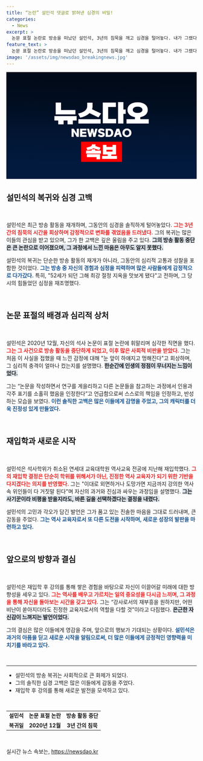 ```yaml
---
title: “논란” 설민석 댓글로 밝혀낸 심경의 비밀!
categories:
  - News
excerpt: >
  논문 표절 논란로 방송을 떠났던 설민석, 3년의 침묵을 깨고 심경을 털어놓다. 내가 그랬다면 역사 속 위인도 거짓말이 된다는 그의 고백은 다시 시작하는 용기! 클릭해서 그의 진솔한 이야기 속으로 들어가보세요!
feature_text: >
  논문 표절 논란로 방송을 떠났던 설민석, 3년의 침묵을 깨고 심경을 털어놓다. 내가 그랬다면 역사 속 위인도 거짓말이 된다는 그의 고백은 다시 시작하는 용기! 클릭해서 그의 진솔한 이야기 속으로 들어가보세요!
image: '/assets/img/newsdao_breakingnews.jpg'
---
```


<p><img src="/assets/img/newsdao_breakingnews.jpg" alt="flaretime 속보" /></p>

<h2 data-ke-size="size26">설민석의 복귀와 심경 고백</h2>

<p data-ke-size="size16">&nbsp;</p>

<p>설민석은 최근 방송 활동을 재개하며, 그동안의 심경을 솔직하게 털어놓았다. <b><span style="color: #ee2323;">그는 3년간의 침묵의 시간을 회상하며 감정적으로 변화를 겪었음을 드러냈다.</span></b> 그의 복귀는 많은 이들의 관심을 받고 있으며, 그가 한 고백은 깊은 울림을 주고 있다. <b><span style="background-color: #21538527;">그의 방송 활동 중단은 큰 논란으로 이어졌으며, 그 과정에서 느낀 마음은 아무도 알지 못했다.</span></b> </p>

<p>설민석의 복귀는 단순한 방송 활동의 재개가 아니라, 그동안의 심리적 고통과 성찰을 포함한 것이었다. <b><span style="color: #1a5490;">그는 방송 중 자신의 경험과 심정을 피력하며 많은 사람들에게 감정적으로 다가갔다.</span></b> 특히, "52세가 되던 그해 최강 절정 지옥을 맛보게 됐다"고 전하며, 그 당시의 힘들었던 심정을 재조명했다.</p>

<p data-ke-size="size16">&nbsp;</p>

<h2 data-ke-size="size26">논문 표절의 배경과 심리적 상처</h2>

<p data-ke-size="size16">&nbsp;</p>

<p>설민석은 2020년 12월, 자신의 석사 논문이 표절 논란에 휘말리며 심각한 직면을 했다. <b><span style="color: #ee2323;">그는 그 사건으로 방송 활동을 중단하게 되었고, 이후 많은 사회적 비판을 받았다.</span></b> 그는 처음 이 사실을 접했을 때 느낀 감정에 대해 "눈 앞이 하얘지고 멍해진다"고 회상하며, 그 심리적 충격이 얼마나 컸는지를 설명했다. <b><span style="background-color: #21538527;">한순간에 인생의 정점이 무너지는 느낌이었다.</span></b></p>

<p>그는 “논문을 작성하면서 연구를 게을리하고 다른 논문들을 참고하는 과정에서 인용과 각주 표기를 소홀히 했음을 인정한다”고 언급함으로써 스스로의 책임을 인정하고, 반성하는 모습을 보였다. <b><span style="color: #1a5490;">이런 솔직한 고백은 많은 이들에게 감명을 주었고, 그의 캐릭터를 더욱 진정성 있게 만들었다.</span></b></p>

<p data-ke-size="size16">&nbsp;</p>

<h2 data-ke-size="size26">재입학과 새로운 시작</h2>

<p data-ke-size="size16">&nbsp;</p>

<p>설민석은 석사학위가 취소된 연세대 교육대학원 역사교육 전공에 지난해 재입학했다. <b><span style="color: #ee2323;">그의 재입학 결정은 단순히 학위를 위해서가 아닌, 진정한 역사 교육자가 되기 위한 기반을 다지겠다는 의지를 반영했다.</span></b> 그는 "이대로 외면하거나 도망가면 지금까지 강의한 역사 속 위인들이 다 거짓말 된다"며 자신의 과거와 진심과 싸우는 과정임을 설명했다. <b><span style="background-color: #21538527;">그는 사기꾼이라 비평을 받을지라도, 바른 길을 선택하겠다는 결정을 내렸다.</span></b></p>

<p>설민석의 고민과 각오가 담긴 발언은 그가 품고 있는 진솔한 마음을 그대로 드러내며, 큰 감동을 주었다. <b><span style="color: #1a5490;">그는 역사 교육자로서 또 다른 도전을 시작하며, 새로운 성장의 발판을 마련하고 있다.</span></b></p>

<p data-ke-size="size16">&nbsp;</p>

<h2 data-ke-size="size26">앞으로의 방향과 결심</h2>

<p data-ke-size="size16">&nbsp;</p>

<p>설민석은 재입학 후 강의를 통해 쌓은 경험을 바탕으로 자신이 이끌어갈 미래에 대한 방향성을 세우고 있다. <b><span style="color: #ee2323;">그는 역사를 배우고 가르치는 일의 중요성을 다시금 느끼며, 그 과정을 통해 자신을 돌아보는 시간을 갖고 있다.</span></b> 그는 “강사로서의 재부흥을 원하지만, 어떤 비난이 쏟아지더라도 진정한 교육자로서의 역할을 다할 것”이라고 다짐했다. <b><span style="background-color: #21538527;">은근한 자신감이 느껴지는 발언이었다.</span></b> </p>

<p>그의 결심은 많은 이들에게 영감을 주며, 앞으로의 행보가 기대되는 상황이다. <b><span style="color: #1a5490;">설민석은 과거의 아픔을 딛고 새로운 시작을 알림으로써, 더 많은 이들에게 긍정적인 영향력을 미치기를 바라고 있다.</span></b></p>

<p data-ke-size="size16">&nbsp;</p>

<hr />

<ul>
  <li>설민석의 방송 복귀는 사회적으로 큰 화제가 되었다.</li>
  <li>그의 솔직한 심경 고백은 많은 이들에게 감동을 주었다.</li>
  <li>재입학 후 강의를 통해 새로운 발전을 모색하고 있다.</li>
</ul>

<p data-ke-size="size16">&nbsp;</p>

<table style="border-collapse: collapse; width: 100%;">
  <tr>
    <td style="text-align: center; height: 17px;"><b>설민석</b></td>
    <td style="text-align: center; height: 17px;"><b>논문 표절 논란</b></td>
    <td style="text-align: center; height: 17px;"><b>방송 활동 중단</b></td>
  </tr>
  <tr>
    <td style="text-align: center; height: 17px;"><b>복귀일</b></td>
    <td style="text-align: center; height: 17px;"><b>2020년 12월</b></td>
    <td style="text-align: center; height: 17px;"><b>3년 간의 침묵</b></td>
  </tr>
</table>

<p data-ke-size="size16">&nbsp;</p>
실시간 뉴스 속보는, <a href="https://newsdao.kr" rel="dofollow">https://newsdao.kr</a>


